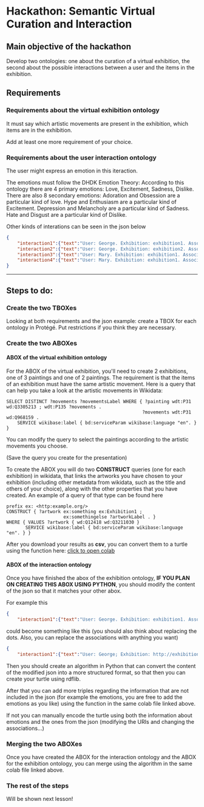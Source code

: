 # Hackathon: Semantic Virtual Curation and Interaction

## Main objective of the hackathon
Develop two ontologies: one about the curation of a virtual exhibition, the second about the possible interactions between a user and the items in the exhibition.

## Requirements

### Requirements about the virtual exhibition ontology

It must say which artistic movements are present in the exhibition, which items are in the exhibition.

Add at least one more requirement of your choice.

### Requirements about the user interaction ontology

The user might express an emotion in this iteraction.

The emotions must follow the DHDK Emotion Theory:
According to this ontology there are 4 primary emotions: Love, Excitement, Sadness, Dislike. There are also 8 secondary emotions: Adoration and Obsession are a particular kind of love. Hype and Enthusiasm are a particular kind of Excitement. Depression and Melancholy are a particular kind of Sadness. Hate and Disgust are a particular kind of Dislike.

Other kinds of interations can be seen in the json below

```json
{ 
    "interaction1":{"text":"User: George. Exhibition: exhibition1. Associates artwork1 to: Family. Associates artwork2 to: The Lord of the Rings. Associates artwork3 to: Digital Humanities"},
    "interaction2":{"text":"User: George. Exhibition: exhibition2. Associates artwork4 to: Trip. Associates artwork5 to: History"},
    "interaction3":{"text":"User: Mary. Exhibition: exhibition1. Associates artwork1 to: Beach. Associates artwork2 to: Forest. Associates artwork3 to: Fire."},
    "interaction4":{"text":"User: Mary. Exhibition: exhibition1. Associates artwork4 to: Hell. Associates artwork5 to: Heaven."}
}
```

***

## Steps to do:

### Create the two TBOXes

Looking at both requirements and the json example: create a TBOX for each ontology in Protégé. Put restrictions if you think they are necessary.

### Create the two ABOXes

#### ABOX of the virtual exhibition ontology

For the ABOX of the virtual exhibition, you'll need to create 2 exhibitions, one of 3 paintings and one of 2 paintings. The requirement is that the items of an exhibition must have the same artistic movement. Here is a query that can help you take a look at the artistic movements in Wikidata:

```sparql
SELECT DISTINCT ?movements ?movementsLabel WHERE { ?painting wdt:P31 wd:Q3305213 ; wdt:P135 ?movements .
                                                  ?movements wdt:P31 wd:Q968159 .
    SERVICE wikibase:label { bd:serviceParam wikibase:language "en". }
}
```
You can modify the query to select the paintings according to the artistic movements you choose.

(Save the query you create for the presentation)

To create the ABOX you will do two **CONSTRUCT** queries (one for each exhibition) in wikidata, that links the artworks you have chosen to your exhibition (including other metadata from wikidata, such as the title and others of your choice), along with the other properties that you have created. An example of a query of that type can be found here

```sparql
prefix ex: <http:example.org/>
CONSTRUCT { ?artwork ex:something ex:Exhibition1 ;
                     ex:somethingelse ?artworkLabel . }
WHERE { VALUES ?artwork { wd:Q12418 wd:Q3211030 }
       SERVICE wikibase:label { bd:serviceParam wikibase:language "en". } }
```

After you download your results as **csv**, you can convert them to a turtle using the function here: [click to open colab](https://colab.research.google.com/github/br0ast/KRaE-lab/blob/main/hackathon1/HACKATHON_auxiliaryfunctions.ipynb)

#### ABOX of the interaction ontology

Once you have finished the abox of the exhibition ontology, **IF YOU PLAN ON CREATING THIS ABOX USING PYTHON**, you should modify the content of the json so that it matches your other abox.

For example this

```json
{ 
    "interaction1":{"text":"User: George. Exhibition: exhibition1. Associates artwork1 to: Family. Associates artwork2 to: The Lord of the Rings. Associates artwork3 to: Digital Humanities"} }
```

could become something like this (you should also think about replacing the dots. Also, you can replace the associations with anything you want)
```json
{ 
    "interaction1":{"text":"User: George; Exhibition: http://exhibitionontology.com/ex1 ; Associates http://www.wikidata.org/entity/Q1234 to: Family; Associates http://www.wikidata.org/entity/Q12345 to: The Lord of the Rings; Associates http://www.wikidata.org/entity/Q123432 to: Digital Humanities"} }
```

Then you should create an algorithm in Python that can convert the content of the modified json into a more structured format, so that then you can create your turtle using rdflib.

After that you can add more triples regarding the information that are not included in the json (for example the emotions, you are free to add the emotions as you like) using the function in the same colab file linked above.


If not you can manually encode the turtle using both the information about emotions and the ones from the json (modifying the URIs and changing the associations...)

### Merging the two ABOXes

Once you have created the ABOX for the interaction ontology and the ABOX for the exhibition ontology, you can merge using the algorithm in the same colab file linked above.

### The rest of the steps

Will be shown next lesson!
